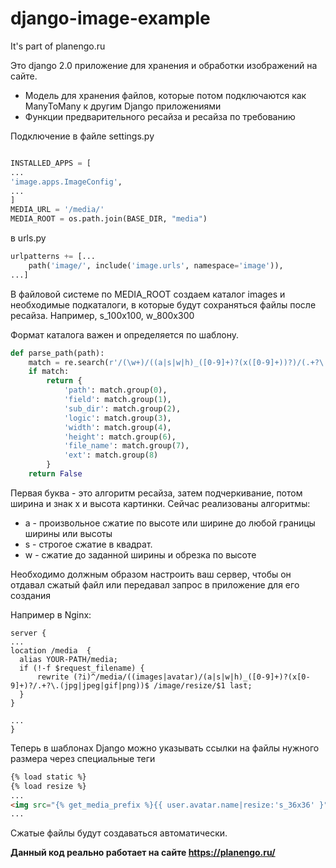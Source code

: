 # django-image-example
It's part of planengo.ru

Это django 2.0 приложение для хранения и обработки изображений на сайте.

- Модель для хранения файлов, которые потом подключаются как ManyToMany к другим Django приложениями
- Функции предварительного ресайза и ресайза по требованию

Подключение в файле settings.py
```python

INSTALLED_APPS = [
...
'image.apps.ImageConfig',
...
]
MEDIA_URL = '/media/'
MEDIA_ROOT = os.path.join(BASE_DIR, "media")

```

в urls.py
```python
urlpatterns += [...
    path('image/', include('image.urls', namespace='image')),
...]
```

В файловой системе по MEDIA_ROOT создаем каталог images и необходимые подкаталоги, 
в которые будут сохраняться файлы после ресайза. Например, s_100x100, w_800x300

Формат каталога важен и определяется по шаблону.
```python
def parse_path(path):
    match = re.search(r'/(\w+)/((a|s|w|h)_([0-9]+)?(x([0-9]+))?)/(.+?\.(jpg|jpeg|gif|png))$', path, re.IGNORECASE)
    if match:
        return {
            'path': match.group(0),
            'field': match.group(1),
            'sub_dir': match.group(2),
            'logic': match.group(3),
            'width': match.group(4),
            'height': match.group(6),
            'file_name': match.group(7),
            'ext': match.group(8)
        }
    return False
```

Первая буква - это алгоритм ресайза, затем подчеркивание, потом ширина и знак x и высота картинки.
Сейчас реализованы алгоритмы:
- а - произвольное сжатие по высоте или ширине до любой границы ширины или высоты
- s - строгое сжатие в квадрат. 
- w - сжатие до заданной ширины и обрезка по высоте 


Необходимо должным образом настроить ваш сервер, чтобы он отдавал сжатый файл или передавал запрос в приложение для его создания 

Например в Nginx:
```
server {
...
location /media  {
  alias YOUR-PATH/media;  
  if (!-f $request_filename) {
      rewrite (?i)^/media/((images|avatar)/(a|s|w|h)_([0-9]+)?(x[0-9]+)?/.+?\.(jpg|jpeg|gif|png))$ /image/resize/$1 last;
  }
}

...
}
```
Теперь в шаблонах Django можно указывать ссылки на файлы нужного размера через специальные теги 

```html
{% load static %}
{% load resize %}
...
<img src="{% get_media_prefix %}{{ user.avatar.name|resize:'s_36x36' }" alt="{{ user.name }}">
...
```

Сжатые файлы будут создаваться автоматически.

**Данный код реально работает на сайте https://planengo.ru/**
